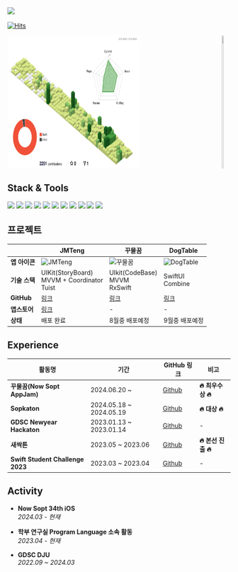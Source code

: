 
<!--
**hooni0918/hooni0918** is a ✨ _special_ ✨ repository because its `README.md` (this file) appears on your GitHub profile.

- 🔭 I’m currently working on ..
- 🌱 I’m currently learning ...
- 👯 I’m looking to collaborate on ...
- 🤔 I’m looking for help with ...
- 💬 Ask me about ...
- 📫 How to reach me: ...
- 😄 Pronouns: ...
- ⚡ Fun fact: ...
-->

<img width="1200" src="https://github.com/hooni0918/hooni0918/assets/109647045/24c2ae92-a64e-4a12-bfda-5bdd3457e4de">

[![Hits](https://hits.seeyoufarm.com/api/count/incr/badge.svg?url=https%3A%2F%2Fgithub.com%2Fhooni0918%2Fhit-counter&count_bg=%2379C83D&title_bg=%23555555&icon=github.svg&icon_color=%23FFFFFF&title=visited&edge_flat=false)](https://hits.seeyoufarm.com)

<div style="display: flex; justify-content: space-between;">
  <img src="https://raw.githubusercontent.com/hooni0918/github-3d-contrib/main/profile-3d-contrib/profile-green.svg" width="59%" height="300">
  <a href="https://github.com/devxb/gitanimals">
    <img src="https://render.gitanimals.org/farms/hooni0918" width="39%" height="300"/>
  </a>
</div>

## Stack & Tools
<p>
<img src="https://img.shields.io/badge/Swift-F05138?&style=flat-square&logo=Swift&logoColor=white"/>
<img src="https://img.shields.io/badge/SwiftUI-2C68B5?&style=flat-square&logo=Swift&logoColor=white"/>
<img src="https://img.shields.io/badge/Xcode-147EFB?&style=flat-square&logo=Xcode&logoColor=white"/>

<!-- <p style="margin-right: 40;"> -->
<img src="https://img.shields.io/badge/Git-F05032?&style=flat-square&logo=Git&logoColor=white"/>
<img src="https://img.shields.io/badge/GitHub-111111?&style=flat-square&logo=GitHub&logoColor=white"/>
<img src="https://img.shields.io/badge/CocoaPods-EE3322?&style=flat-square&logo=CocoaPods&logoColor=white"/> 
<img src="https://img.shields.io/badge/Postman-FF6C37?&style=flat-square&logo=Postman&logoColor=white"/>
<img src="https://img.shields.io/badge/Figma-ef8c7d?&style=flat-square&logo=Figma&logoColor=white"/>
<img src="https://img.shields.io/badge/jira-0052CC?&style=flat-square&logo=jira&logoColor=white"/>
<img src="https://img.shields.io/badge/slack-4A154B?&style=flat-square&logo=slack&logoColor=white"/>
<img src="https://img.shields.io/badge/notion-000000?&style=flat-square&logo=notion&logoColor=white"/>

## 프로젝트
|          | JMTeng | 꾸물꿈 | DogTable |
|----------|--------|------------|------------|
| **앱 아이콘** | <img width="100" src="https://github.com/hooni0918/hooni0918/assets/109647045/0b10a698-43db-4b9d-b83d-6ea986405ec4" alt="JMTeng"> | <img width="100" src="https://github.com/user-attachments/assets/0c624c1f-ff00-4ede-88e6-91b6c8a40533" alt="꾸물꿈"> | <img width="100" src="https://github.com/user-attachments/assets/31e6b08a-ad9c-4cda-b0ad-272bb5d1bd96" alt="DogTable"> |
| **기술 스택** | UIKit(StoryBoard) <br> MVVM + Coordinator <br> Tuist  | UIkit(CodeBase) <br> MVVM <br> RxSwift | SwiftUI <br> Combine |
| **GitHub** | [링크](https://github.com/team-JMT/JMT-iOS-repack) | [링크](https://github.com/OMZigak/KKUYOS) | [링크](https://github.com/Graduate-PetsTable/repack-PT) |
| **앱스토어** | [링크](https://apps.apple.com/kr/app/jmteng-%EC%9A%B0%EB%A6%AC%EB%A7%8C%EC%9D%98-%EB%A7%9B%EC%A7%91%EB%A6%AC%EC%8A%A4%ED%8A%B8/id6478379579) | - | - |
| **상태** | 배포 완료 | 8월중 배포예정 | 9월중 배포예정 |


## Experience
| 활동명                        | 기간                        | GitHub 링크 | 비고                     |
| ---------------------------- | ------------------------- | ---------------------------- | ---------------------------- |
| **꾸물꿈(Now Sopt AppJam)**                   | 2024.06.20 ~              | [Github](https://github.com/OMZigak/KKUYOS) | **🔥 최우수상 🔥** |
| **Sopkaton**                 | 2024.05.18 ~ 2024.05.19    | [Github](https://github.com/34th-SOPKATHON-iOS-TEAM1/iOS) | **🔥 대상 🔥** |
| **GDSC Newyear Hackaton**    | 2023.01.13 ~ 2023.01.14    | [Github](https://github.com/GDSC-Hackathon-TeamB) | - |
| **새싹톤**                    | 2023.05 ~ 2023.06          | [Github](https://github.com/hooni0918/Sesacthon_DoitDoitChu/tree/main) | **🔥 본선 진출 🔥** |
| **Swift Student Challenge 2023** | 2023.03 ~ 2023.04 | [Github](https://github.com/hooni0918/WWDC2023-Scholaship) | - |

## **Activity**

- **Now Sopt 34th iOS**  
  _2024.03 - 현재_

- **학부 연구실 Program Language 소속 활동**  
  _2023.04 - 현재_

- **GDSC DJU**  
  _2022.09 ~ 2024.03_
